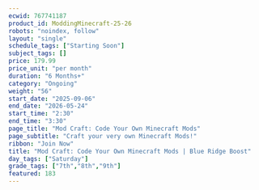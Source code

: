 ```yaml
---
ecwid: 767741187
product_id: ModdingMinecraft-25-26
robots: "noindex, follow"
layout: "single"
schedule_tags: ["Starting Soon"]
subject_tags: []
price: 179.99
price_unit: "per month"
duration: "6 Months+"
category: "Ongoing"
weight: "56"
start_date: "2025-09-06"
end_date: "2026-05-24"
start_time: "2:30"
end_time: "3:30"
page_title: "Mod Craft: Code Your Own Minecraft Mods"
page_subtitle: "Craft your very own Minecraft Mods!"
ribbon: "Join Now"
title: "Mod Craft: Code Your Own Minecraft Mods | Blue Ridge Boost"
day_tags: ["Saturday"]
grade_tags: ["7th","8th","9th"]
featured: 183
---
```

